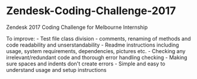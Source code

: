 # Zendesk-Coding-Challenge-2017

Zendesk 2017 Coding Challenge for Melbourne Internship

To improve:
    - Test file class division
    - comments, renaming of methods and code readability and unserstandability
    - Readme instructions including usage, system requirements, dependencies, pictures etc.
    - Checking any irrelevant/redundant code and thorough error handling checking
    - Making sure spaces and indents don't create errors
    - Simple and easy to understand usage and setup instructions
    
